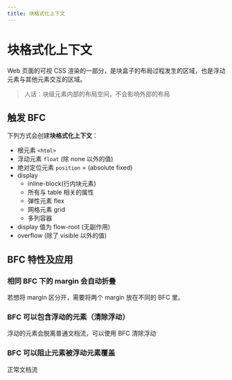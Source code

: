 ```yaml
---
title: 块格式化上下文
---
```


# 块格式化上下文

Web 页面的可视 CSS 渲染的一部分，是块盒子的布局过程发生的区域，也是浮动元素与其他元素交互的区域。

> 人话：块级元素内部的布局空间，不会影响外部的布局

## 触发 BFC

下列方式会创建**块格式化上下文**：

- 根元素 `<html>`
- 浮动元素 `float` (除 none 以外的值)
- 绝对定位元素 `position` = (absolute fixed)
- display
  - inline-block(行内块元素)
  - 所有与 table 相关的属性
  - 弹性元素 flex
  - 网格元素 grid
  - 多列容器
- display 值为 flow-root (无副作用)
- overflow (除了 visible 以外的值)

## BFC 特性及应用

### 相同 BFC 下的 margin 会自动折叠

若想将 margin 区分开，需要将两个 margin 放在不同的 BFC 里。

### BFC 可以包含浮动的元素（清除浮动）

浮动的元素会脱离普通文档流，可以使用 BFC 清除浮动

### BFC 可以阻止元素被浮动元素覆盖

正常文档流
